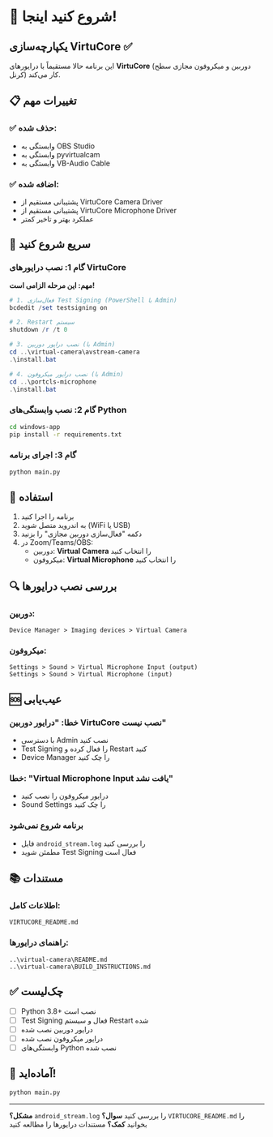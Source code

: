 # 🚀 شروع کنید اینجا!

## یکپارچه‌سازی VirtuCore ✅

این برنامه حالا مستقیماً با درایورهای **VirtuCore** (دوربین و میکروفون مجازی سطح کرنل) کار می‌کند.

## 📋 تغییرات مهم

### ✅ حذف شده:
- وابستگی به OBS Studio
- وابستگی به pyvirtualcam
- وابستگی به VB-Audio Cable

### ✅ اضافه شده:
- پشتیبانی مستقیم از VirtuCore Camera Driver
- پشتیبانی مستقیم از VirtuCore Microphone Driver
- عملکرد بهتر و تاخیر کمتر

## 🏃 سریع شروع کنید

### گام 1: نصب درایورهای VirtuCore

**مهم: این مرحله الزامی است!**

```powershell
# 1. فعال‌سازی Test Signing (PowerShell با Admin)
bcdedit /set testsigning on

# 2. Restart سیستم
shutdown /r /t 0

# 3. نصب درایور دوربین (با Admin)
cd ..\virtual-camera\avstream-camera
.\install.bat

# 4. نصب درایور میکروفون (با Admin)
cd ..\portcls-microphone  
.\install.bat
```

### گام 2: نصب وابستگی‌های Python

```bash
cd windows-app
pip install -r requirements.txt
```

### گام 3: اجرای برنامه

```bash
python main.py
```

## 🎯 استفاده

1. برنامه را اجرا کنید
2. به اندروید متصل شوید (WiFi یا USB)
3. دکمه "فعال‌سازی دوربین مجازی" را بزنید
4. در Zoom/Teams/OBS:
   - دوربین: **Virtual Camera** را انتخاب کنید
   - میکروفون: **Virtual Microphone** را انتخاب کنید

## 🔍 بررسی نصب درایورها

### دوربین:
```
Device Manager > Imaging devices > Virtual Camera
```

### میکروفون:
```
Settings > Sound > Virtual Microphone Input (output)
Settings > Sound > Virtual Microphone (input)
```

## 🆘 عیب‌یابی

### خطا: "درایور دوربین VirtuCore نصب نیست"
- با دسترسی Admin نصب کنید
- Test Signing را فعال کرده و Restart کنید
- Device Manager را چک کنید

### خطا: "Virtual Microphone Input یافت نشد"  
- درایور میکروفون را نصب کنید
- Sound Settings را چک کنید

### برنامه شروع نمی‌شود
- فایل `android_stream.log` را بررسی کنید
- مطمئن شوید Test Signing فعال است

## 📚 مستندات

### اطلاعات کامل:
```
VIRTUCORE_README.md
```

### راهنمای درایورها:
```
..\virtual-camera\README.md
..\virtual-camera\BUILD_INSTRUCTIONS.md
```

## ✅ چک‌لیست

- [ ] Python 3.8+ نصب است
- [ ] Test Signing فعال و سیستم Restart شده
- [ ] درایور دوربین نصب شده
- [ ] درایور میکروفون نصب شده
- [ ] وابستگی‌های Python نصب شده

## 🎉 آماده‌اید!

```bash
python main.py
```

---

**مشکل؟** `android_stream.log` را بررسی کنید
**سوال؟** `VIRTUCORE_README.md` را بخوانید
**کمک؟** مستندات درایورها را مطالعه کنید

